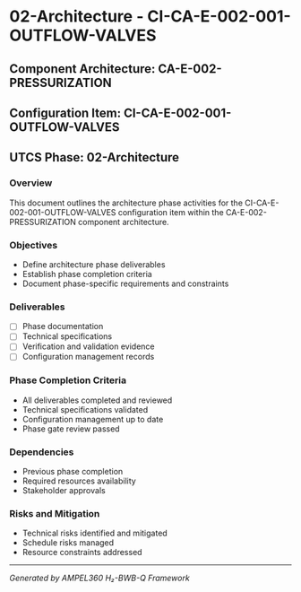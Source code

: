 # 02-Architecture - CI-CA-E-002-001-OUTFLOW-VALVES

## Component Architecture: CA-E-002-PRESSURIZATION
## Configuration Item: CI-CA-E-002-001-OUTFLOW-VALVES
## UTCS Phase: 02-Architecture

### Overview
This document outlines the architecture phase activities for the CI-CA-E-002-001-OUTFLOW-VALVES configuration item within the CA-E-002-PRESSURIZATION component architecture.

### Objectives
- Define architecture phase deliverables
- Establish phase completion criteria
- Document phase-specific requirements and constraints

### Deliverables
- [ ] Phase documentation
- [ ] Technical specifications
- [ ] Verification and validation evidence
- [ ] Configuration management records

### Phase Completion Criteria
- All deliverables completed and reviewed
- Technical specifications validated
- Configuration management up to date
- Phase gate review passed

### Dependencies
- Previous phase completion
- Required resources availability
- Stakeholder approvals

### Risks and Mitigation
- Technical risks identified and mitigated
- Schedule risks managed
- Resource constraints addressed

---
*Generated by AMPEL360 H₂-BWB-Q Framework*
